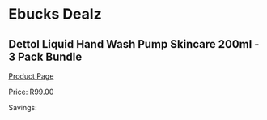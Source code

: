 
# Ebucks Dealz
## Dettol Liquid Hand Wash Pump Skincare 200ml - 3 Pack Bundle
[Product Page](https://www.ebucks.com/web/shop/productSelected.do?prodId=600073480&catId=1158500262)

Price: R99.00

Savings: 


	